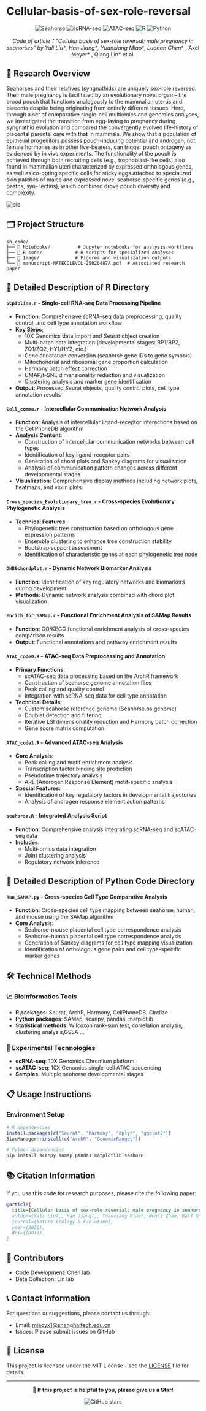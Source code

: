 # Cellular-basis-of-sex-role-reversal

<div align="center">

![Seahorse](https://img.shields.io/badge/Species-Seahorse-blue)
![scRNA-seq](https://img.shields.io/badge/Technology-scRNA--seq-green)
![ATAC-seq](https://img.shields.io/badge/Technology-ATAC--seq-orange)
![R](https://img.shields.io/badge/Language-R-blue)
![Python](https://img.shields.io/badge/Language-Python-yellow)

*Code of article：“Cellular basis of sex-role reversal: male pregnancy in seahorses” by Yali Liu†, Han Jiang†, Yuanxiang Miao†, Luonan Chen** , Axel Meyer* , Qiang Lin* et al.

</div>

## 📖 Research Overview

Seahorses and their relatives (syngnathids) are uniquely sex-role reversed. Their male 
pregnancy is facilitated by an evolutionary novel organ – the brood pouch that functions 
analogously to the mammalian uterus and placenta despite being originating from entirely 
different tissues. Here, through a set of comparative single-cell multiomics and genomics 
analyses, we investigated the transition from egg-laying to pregnancy during syngnathid 
evolution and compared the convergently evolved life-history of placental parental care with that 
in mammals. We show that a population of epithelial progenitors possess pouch-inducing 
potential and androgen, not female hormones as in other live-bearers, can trigger pouch ontogeny 
as evidenced by in vivo experiments. The functionality of the pouch is achieved through both 
recruiting cells (e.g., trophoblast-like cells) also found in mammalian uteri characterized by 
expressed orthologous genes, as well as co-opting specific cells for sticky eggs attached to 
specialized skin patches of males and expressed novel seahorse-specific genes (e.g., pastns, syn- 
lectins), which combined drove pouch diversity and complexity.

![pic](https://github.com/miaoyx-SHTU/Cellular-basis-of-sex-role-reversal/blob/main/Image/fig1.png)

## 🗂️ Project Structure

```
sh_code/
├── 📂 Notebooks/          # Jupyter notebooks for analysis workflows
├── 📂 R code/            # R scripts for specialized analyses  
├── 📂 Image/             # Figures and visualization outputs
└── 📄 manuscript-NATECOLEVOL-25020487A.pdf  # Associated research paper
```

## 📓 Detailed Description of R Directory

#### `SCpipline.r` - Single-cell RNA-seq Data Processing Pipeline
- **Function**: Comprehensive scRNA-seq data preprocessing, quality control, and cell type annotation workflow
- **Key Steps**:
  - 10X Genomics data import and Seurat object creation
  - Multi-batch data integration (developmental stages: BP1/BP2, ZQ1/ZQ2, HY1/HY2, etc.)
  - Gene annotation conversion (seahorse gene IDs to gene symbols)
  - Mitochondrial and ribosomal gene proportion calculation
  - Harmony batch effect correction
  - UMAP/t-SNE dimensionality reduction and visualization
  - Clustering analysis and marker gene identification
- **Output**: Processed Seurat objects, quality control plots, cell type annotation results

#### `Cell_commu.r` - Intercellular Communication Network Analysis
- **Function**: Analysis of intercellular ligand-receptor interactions based on the CellPhoneDB algorithm
- **Analysis Content**:
  - Construction of intercellular communication networks between cell types
  - Identification of key ligand-receptor pairs
  - Generation of chord plots and Sankey diagrams for visualization
  - Analysis of communication pattern changes across different developmental stages
- **Visualization**: Comprehensive display methods including network plots, heatmaps, and violin plots

#### `Cross_species_Evolutionary_tree.r` - Cross-species Evolutionary Phylogenetic Analysis
- **Technical Features**:
  - Phylogenetic tree construction based on orthologous gene expression patterns
  - Ensemble clustering to enhance tree construction stability
  - Bootstrap support assessment
  - Identification of characteristic genes at each phylogenetic tree node

#### `DNB&chordplot.r` - Dynamic Network Biomarker Analysis
- **Function**: Identification of key regulatory networks and biomarkers during development
- **Methods**: Dynamic network analysis combined with chord plot visualization

#### `Enrich_for_SAMap.r` - Functional Enrichment Analysis of SAMap Results
- **Function**: GO/KEGG functional enrichment analysis of cross-species comparison results
- **Output**: Functional annotations and pathway enrichment results

#### `ATAC_code0.R` - ATAC-seq Data Preprocessing and Annotation
- **Primary Functions**:
  - scATAC-seq data processing based on the ArchR framework
  - Construction of seahorse genome annotation files
  - Peak calling and quality control
  - Integration with scRNA-seq data for cell type annotation
- **Technical Details**:
  - Custom seahorse reference genome (Seahorse.bs.genome)
  - Doublet detection and filtering
  - Iterative LSI dimensionality reduction and Harmony batch correction
  - Gene score matrix computation

#### `ATAC_code1.R` - Advanced ATAC-seq Analysis
- **Core Analysis**:
  - Peak calling and motif enrichment analysis
  - Transcription factor binding site prediction
  - Pseudotime trajectory analysis
  - ARE (Androgen Response Element) motif-specific analysis
- **Special Features**:
  - Identification of key regulatory factors in developmental trajectories
  - Analysis of androgen response element action patterns

#### `seahorse.R` - Integrated Analysis Script
- **Function**: Comprehensive analysis integrating scRNA-seq and scATAC-seq data
- **Includes**:
  - Multi-omics data integration
  - Joint clustering analysis
  - Regulatory network inference

## 🧬 Detailed Description of Python Code Directory


#### `Run_SAMAP.py` - Cross-species Cell Type Comparative Analysis
- **Function**: Cross-species cell type mapping between seahorse, human, and mouse using the SAMap algorithm
- **Core Analysis**:
  - Seahorse-mouse placental cell type correspondence analysis
  - Seahorse-human placental cell type correspondence analysis
  - Generation of Sankey diagrams for cell type mapping visualization
  - Identification of orthologous gene pairs and cell type-specific marker genes

## 🛠️ Technical Methods

### 📈 Bioinformatics Tools
- **R packages**: Seurat, ArchR, Harmony, CellPhoneDB, Circlize
- **Python packages**: SAMap, scanpy, pandas, matplotlib
- **Statistical methods**: Wilcoxon rank-sum test, correlation analysis, clustering analysis,GSEA ...

### 🔬 Experimental Technologies
- **scRNA-seq**: 10X Genomics Chromium platform
- **scATAC-seq**: 10X Genomics single-cell ATAC sequencing
- **Samples**: Multiple seahorse developmental stages 
## 📋 Usage Instructions

### Environment Setup
```r
# R dependencies
install.packages(c("Seurat", "harmony", "dplyr", "ggplot2"))
BiocManager::install(c("ArchR", "GenomicRanges"))

# Python dependencies  
pip install scanpy samap pandas matplotlib seaborn
```

## 📚 Citation Information

If you use this code for research purposes, please cite the following paper:

```bibtex
@article{
  title={Cellular basis of sex-role reversal: male pregnancy in seahorses},
  author={Yali Liu†,, Han Jiang†,, Yuanxiang Miao†, Wenli Zhao, Ralf Schneider, Liduo Yin, Xinyue Yu, Haiyan Yu, Xuemei Lu, Enguang Bi, Luonan Chen*, Axel Meyer*, Qiang Lin*},
  journal={Nature Ecology & Evolution},
  year={2025},
  doi={[DOI]}
}
```

## 👥 Contributors

- Code Development: Chen lab
- Data Collection: Lin lab

## 📞 Contact Information

For questions or suggestions, please contact us through:
- Email: miaoyx1@shanghaitech.edu.cn
- Issues: Please submit issues on GitHub

## 📄 License

This project is licensed under the MIT License - see the [LICENSE](LICENSE) file for details.

---

<div align="center">

**🌟 If this project is helpful to you, please give us a Star!**

![GitHub stars](https://img.shields.io/github/stars/username/repo?style=social)

</div>
